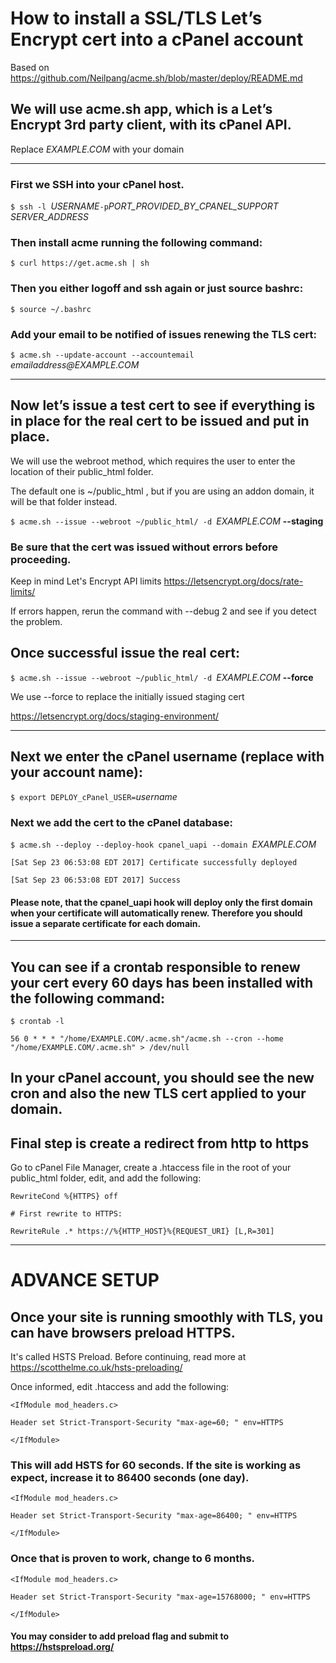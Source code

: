 # How to install a SSL/TLS Let’s Encrypt cert into a cPanel account
Based on https://github.com/Neilpang/acme.sh/blob/master/deploy/README.md

## We will use acme.sh app, which is a Let’s Encrypt 3rd party client, with its cPanel API.
Replace _EXAMPLE.COM_ with your domain
***

### First we SSH into your cPanel host.
`$ ssh -l `_USERNAME_` -p `_PORT_PROVIDED_BY_CPANEL_SUPPORT_ `  ` _SERVER_ADDRESS_

### Then install acme running the following command:

`$ curl https://get.acme.sh | sh`

### Then you either logoff and ssh again or just source bashrc:

`$ source ~/.bashrc`

### Add your email to be notified of issues renewing the TLS cert:

`$ acme.sh --update-account --accountemail `_emailaddress@EXAMPLE.COM_


***

## Now let’s issue a test cert to see if everything is in place for the real cert to be issued and put in place.
We will use the webroot method, which requires the user to enter the location of their public_html folder. 

The default one is ~/public_html , but if you are using an addon domain, it will be that folder instead.

`$ acme.sh --issue --webroot ~/public_html/ -d `_EXAMPLE.COM_ **--staging**


### Be sure that the cert was issued without errors before proceeding. 

Keep in mind Let's Encrypt API limits https://letsencrypt.org/docs/rate-limits/

If errors happen, rerun the command with --debug 2 and see if you detect the problem.


## Once successful issue the real cert:

`$ acme.sh --issue --webroot ~/public_html/ -d `_EXAMPLE.COM_ **--force**

We use --force to replace the initially issued staging cert

https://letsencrypt.org/docs/staging-environment/


***


## Next we enter the cPanel username (replace with your account name):

`$ export DEPLOY_cPanel_USER=`_username_

### Next we add the cert to the cPanel database:

`$ acme.sh --deploy --deploy-hook cpanel_uapi --domain `_EXAMPLE.COM_

`[Sat Sep 23 06:53:08 EDT 2017] Certificate successfully deployed`

`[Sat Sep 23 06:53:08 EDT 2017] Success`

#### Please note, that the cpanel_uapi hook will deploy only the first domain when your certificate will automatically renew. Therefore you should issue a separate certificate for each domain.

***

## You can see if a crontab responsible to renew your cert every 60 days has been installed with the following command:

`$ crontab -l`

`56 0 * * * "/home/EXAMPLE.COM/.acme.sh"/acme.sh --cron --home "/home/EXAMPLE.COM/.acme.sh" > /dev/null`

## In your cPanel account, you should see the new cron and also the new TLS cert applied to your domain.

## **Final step is create a redirect from http to https**
Go to cPanel File Manager, create a .htaccess file in the root of your public_html folder, edit, and add the following:

`RewriteCond %{HTTPS} off`

`# First rewrite to HTTPS:`

`RewriteRule .* https://%{HTTP_HOST}%{REQUEST_URI} [L,R=301]`


***


# ADVANCE SETUP

## Once your site is running smoothly with TLS, you can have browsers preload HTTPS.

It's called HSTS Preload. Before continuing, read more at https://scotthelme.co.uk/hsts-preloading/

Once informed, edit .htaccess and add the following:

`<IfModule mod_headers.c>`

`Header set Strict-Transport-Security "max-age=60; " env=HTTPS`

`</IfModule>`


### This will add HSTS for 60 seconds. If the site is working as expect, increase it to 86400 seconds (one day).

`<IfModule mod_headers.c>`

`Header set Strict-Transport-Security "max-age=86400; " env=HTTPS`

`</IfModule>`


### Once that is proven to work, change to 6 months.

`<IfModule mod_headers.c>`

`Header set Strict-Transport-Security "max-age=15768000; " env=HTTPS`

`</IfModule>`

#### You may consider to add preload flag and submit to https://hstspreload.org/